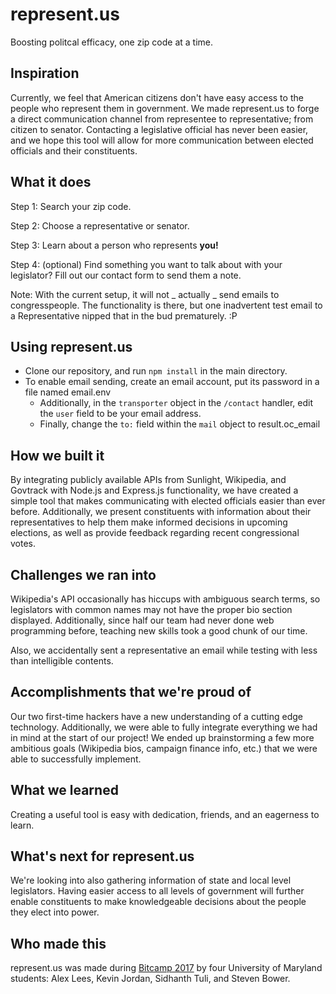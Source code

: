 # represent.us
Boosting politcal efficacy, one zip code at a time.

## Inspiration

Currently, we feel that American citizens don't have easy access to the people who represent them in government. We made represent.us to forge a direct communication channel from representee to representative; from citizen to senator. Contacting a legislative official has never been easier, and we hope this tool will allow for more communication between elected officials and their constituents.

## What it does

Step 1: Search your zip code.

Step 2: Choose a representative or senator.

Step 3: Learn about a person who represents **you!**

Step 4: (optional) Find something you want to talk about with your legislator? Fill out our contact form to send them a note.

Note: With the current setup, it will not _ actually _ send emails to congresspeople.
The functionality is there, but one inadvertent test email to a Representative nipped that in the bud prematurely. :P

## Using represent.us
- Clone our repository, and run `npm install` in the main directory.
- To enable email sending, create an email account, put its password in a file named email.env
	- Additionally, in the `transporter` object in the `/contact` handler, edit the `user` field to be your email address.
	- Finally, change the `to:` field within the `mail` object to result.oc_email
	
## How we built it

By integrating publicly available APIs from Sunlight, Wikipedia, and Govtrack with Node.js and Express.js functionality, we have created a simple tool that makes communicating with elected officials easier than ever before. Additionally, we present constituents with information about their representatives to help them make informed decisions in upcoming elections, as well as provide feedback regarding recent congressional votes.

## Challenges we ran into

Wikipedia's API occasionally has hiccups with ambiguous search terms, so legislators with common names may not have the proper bio section displayed. Additionally, since half our team had never done web programming before, teaching new skills took a good chunk of our time.

Also, we accidentally sent a representative an email while testing with less than intelligible contents.

## Accomplishments that we're proud of

Our two first-time hackers have a new understanding of a cutting edge technology. Additionally, we were able to fully integrate everything we had in mind at the start of our project! We ended up brainstorming a few more ambitious goals (Wikipedia bios, campaign finance info, etc.) that we were able to successfully implement.

## What we learned

Creating a useful tool is easy with dedication, friends, and an eagerness to learn.

## What's next for represent.us

We're looking into also gathering information of state and local level legislators. Having easier access to all levels of government will further enable constituents to make knowledgeable decisions about the people they elect into power.

## Who made this

represent.us was made during [Bitcamp 2017](https://devpost.com/software/represent-us) by four University of Maryland students: Alex Lees, Kevin Jordan, Sidhanth Tuli, and Steven Bower.
